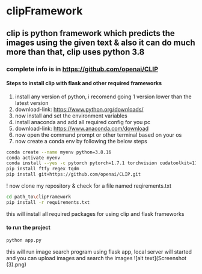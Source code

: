 # clipFramework

## clip is python framework which predicts the images using the given text & also it can do much more than that, clip uses python 3.8

### complete info is in https://github.com/openai/CLIP
#### Steps to install clip with flask and other required frameworks
1. install any version of python, i recomend going 1 version lower than the latest version 
2. download-link: https://www.python.org/downloads/ 
3. now install and set the environment variables
4. install anaconda and add all required config for you pc 
5. download-link: https://www.anaconda.com/download
6. now open the command prompt or other terminal based on your os
7. now create a conda env by following the below steps
```bash
conda create --name myenv python=3.8.16
conda activate myenv
conda install --yes -c pytorch pytorch=1.7.1 torchvision cudatoolkit=11.0
pip install ftfy regex tqdm
pip install git+https://github.com/openai/CLIP.git
```

! now clone my repository & check for a file named reqirements.txt
```bash
cd path_to\clipFramework
pip install -r requirements.txt
```
this will install all required packages for using clip and flask frameworks

#### to run the project
```bash
python app.py
```
this will run image search program using flask app, local server will started and you can upload images and search the images
![alt text](Screenshot (3).png)
